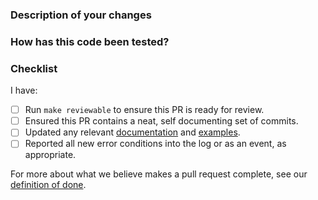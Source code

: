 <!--
Thank you for helping to improve Crossplane!

We strongly recommend you look through our contributor guide at https://git.io/fj2m9
if this is your first time opening a Crossplane pull request. You can find us in
https://slack.crossplane.io/messages/dev if you need any help contributing.
-->

### Description of your changes
<!--
Briefly describe what this pull request does. Be sure to direct your reviewers'
attention to anything that needs special consideration.

We love pull requests that resolve an open Crossplane issue. If yours does, you
can uncomment the below line to indicate which issue your PR fixes, for example
"Fixes #500":

Fixes #
-->

### How has this code been tested?
<!--
Before reviewers can be confident in the correctness of a pull request,
it needs to be tested. In this section, briefly describe the testing
that has already done or which is planned. The testing should be enough
to help people feel comfortable in the pull request's correctness.
-->

### Checklist
<!--
Please run through the below readiness checklist. The first two items are
relevant to every Crossplane pull request.
-->
I have:
- [ ] Run `make reviewable` to ensure this PR is ready for review.
- [ ] Ensured this PR contains a neat, self documenting set of commits.
- [ ] Updated any relevant [documentation] and [examples].
- [ ] Reported all new error conditions into the log or as an event, as
  appropriate.

For more about what we believe makes a pull request complete, see our
[definition of done].

[documentation]: https://github.com/crossplaneio/crossplane/tree/master/docs
[examples]: https://github.com/crossplaneio/crossplane/tree/master/cluster/examples
[definition of done]: https://github.com/crossplaneio/crossplane/tree/master/design/one-pager-definition-of-done.md
